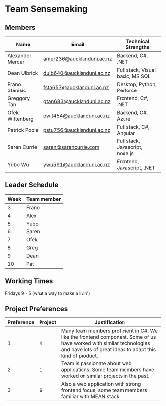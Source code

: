# Team Sensemaking

## Members

Name | Email | Technical Strengths
-|-|-
Alexander Mercer | amer236@aucklanduni.ac.nz | Backend, C#, .NET
Dean Ulbrick     | dulb640@aucklanduni.ac.nz | Full stack, Visual basic, MS SQL
Frano Stanisic   | fsta657@aucklanduni.ac.nz | Desktop, Python, Perforce
Greggory Tan     | gtan683@aucklanduni.ac.nz | Frontend, C#, .NET
Ofek Wittenberg  | owit454@aucklanduni.ac.nz | Backend, C#, Azure
Patrick Poole    | pstu756@aucklanduni.ac.nz | Full stack, C#, Angular
Saren Currie     | saren@sarencurrie.com     | Full stack, Javascript, node.js
Yubo Wu          | ywu591@aucklanduni.ac.nz  | Frontend, Javascript, .NET

## Leader Schedule

Week | Team member
-|-
3 | Frano
4 | Alex
5 | Yubo
6 | Saren
7 | Ofek
8 | Greg
9 | Dean
10 | Pat

## Working Times

Fridays 9 - 5 (what a way to make a livin')

## Project Preferences

Preference | Project | Justification
-|-|-
1 | 4 | Many team members proficient in C#. We like the frontend component. Some of us have worked with similar technologies and have lots of great ideas to adapt this kind of product.
2 | 1 | Team is passionate about web applications. Some team members have worked on similar projects in the past.
3 | 6 | Also a web application with strong frontend focus, some team members familiar with MEAN stack.

